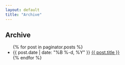 ```yaml
---
layout: default
title: "Archive"
---
```


<div class="post">
<h2 class="pageTitle">Archive</h2>

<ul class="posts">
{% for post in paginator.posts %}
  <li>
    <span class="date">{{ post.date | date: "%B %-d, %Y" }}</span>
    <a class="post-link" href="{{ post.url | prepend: site.baseurl }}">{{ post.title }}</a>
  </li>
{% endfor %}
</ul>
</div>
